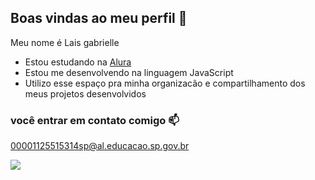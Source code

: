 ## Boas vindas ao meu perfil 💙

Meu nome é Lais gabrielle

- Estou estudando na [Alura](https://www.alura.com.br)
- Estou me desenvolvendo na linguagem JavaScript
-  Utilizo esse espaço pra minha organizacão e compartilhamento dos meus projetos desenvolvidos
 
 ### você entrar em contato comigo 📫

 00001125515314sp@al.educacao.sp.gov.br
 
 ![](https://media1.tenor.com/m/XK0FPCx5y8oAAAAC/ppg-the-powerpuff-girls.gif)
